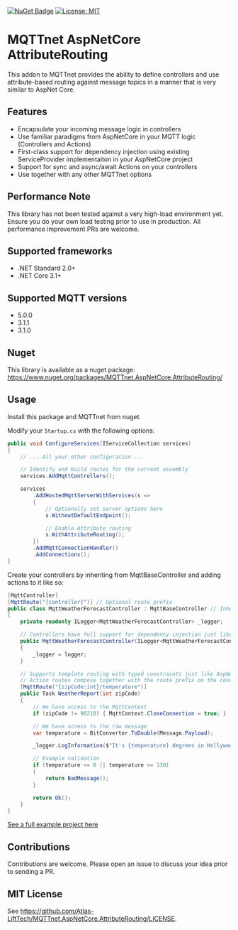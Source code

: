 ﻿[![NuGet Badge](https://buildstats.info/nuget/MQTTnet.AspNetCore.AttributeRouting)](https://www.nuget.org/packages/MQTTnet.AspNetCore.AttributeRouting)
[![License: MIT](https://img.shields.io/badge/License-MIT-yellow.svg)](https://github.com/Atlas-LiftTech/MQTTnet.AspNetCore.AttributeRouting/LICENSE)

# MQTTnet AspNetCore AttributeRouting

This addon to MQTTnet provides the ability to define controllers and use attribute-based routing against message topics in a manner that is very similar to AspNet Core.

## Features

* Encapsulate your incoming message logic in controllers
* Use familiar paradigms from AspNetCore in your MQTT logic (Controllers and Actions)
* First-class support for dependency injection using existing ServiceProvider implementaiton in your AspNetCore project
* Support for sync and async/await Actions on your controllers
* Use together with any other MQTTnet options

## Performance Note

This library has not been tested against a very high-load environment yet.  Ensure you do your own load testing prior to use in production.  All performance improvement PRs are welcome.

## Supported frameworks

* .NET Standard 2.0+
* .NET Core 3.1+

## Supported MQTT versions

* 5.0.0
* 3.1.1
* 3.1.0

## Nuget

This library is available as a nuget package: <https://www.nuget.org/packages/MQTTnet.AspNetCore.AttributeRouting/>

## Usage

Install this package and MQTTnet from nuget.

Modify your `Startup.cs` with the following options:

```csharp
public void ConfigureServices(IServiceCollection services)
{
	// ... All your other configuration ...

	// Identify and build routes for the current assembly
	services.AddMqttControllers();

	services
		.AddHostedMqttServerWithServices(s =>
		{
			// Optionally set server options here
			s.WithoutDefaultEndpoint();

			// Enable Attribute routing
			s.WithAttributeRouting();
		})
		.AddMqttConnectionHandler()
		.AddConnections();
}
```

Create your controllers by inheriting from MqttBaseController and adding actions to it like so:

```csharp
[MqttController]
[MqttRoute("[controller]")] // Optional route prefix
public class MqttWeatherForecastController : MqttBaseController // Inherit from MqttBaseController for convenience functions
{
	private readonly ILogger<MqttWeatherForecastController> _logger;

	// Controllers have full support for dependency injection just like AspNetCore controllers
	public MqttWeatherForecastController(ILogger<MqttWeatherForecastController> logger)
	{
		_logger = logger;
	}

	// Supports template routing with typed constraints just like AspNetCore
	// Action routes compose together with the route prefix on the controller level
	[MqttRoute("{zipCode:int}/temperature")]
	public Task WeatherReport(int zipCode)
	{
		// We have access to the MqttContext
		if (zipCode != 90210) { MqttContext.CloseConnection = true; }

		// We have access to the raw message
		var temperature = BitConverter.ToDouble(Message.Payload);

		_logger.LogInformation($"It's {temperature} degrees in Hollywood");

		// Example validation
		if (temperature <= 0 || temperature >= 130)
		{
			return BadMessage();
		}

		return Ok();
	}
}
```

[See a full example project here](https://github.com/Atlas-LiftTech/MQTTnet.AspNetCore.AttributeRouting/tree/master/Example)


## Contributions

Contributions are welcome.  Please open an issue to discuss your idea prior to sending a PR.

## MIT License

See https://github.com/Atlas-LiftTech/MQTTnet.AspNetCore.AttributeRouting/LICENSE.
